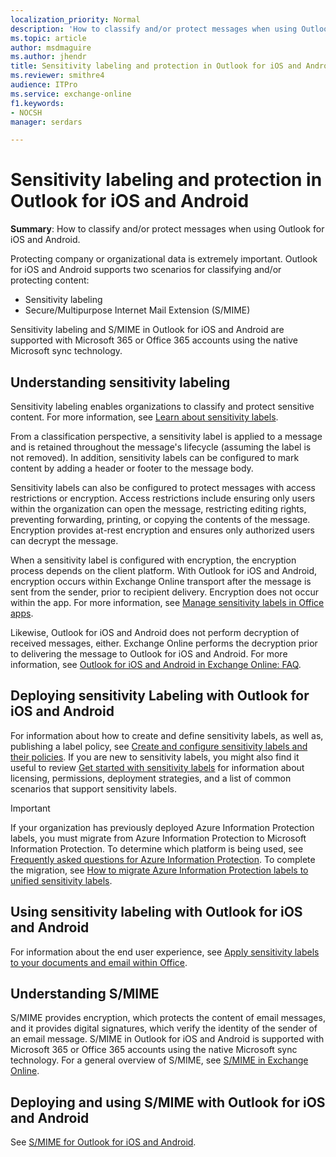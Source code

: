 ```yaml
---
localization_priority: Normal
description: 'How to classify and/or protect messages when using Outlook for iOS and Android.'
ms.topic: article
author: msdmaguire
ms.author: jhendr
title: Sensitivity labeling and protection in Outlook for iOS and Android
ms.reviewer: smithre4
audience: ITPro
ms.service: exchange-online
f1.keywords:
- NOCSH
manager: serdars

---
```


# Sensitivity labeling and protection in Outlook for iOS and Android

**Summary**: How to classify and/or protect messages when using Outlook for iOS and Android.

Protecting company or organizational data is extremely important. Outlook for iOS and Android supports two scenarios for classifying and/or protecting content:

- Sensitivity labeling
- Secure/Multipurpose Internet Mail Extension (S/MIME)

Sensitivity labeling and S/MIME in Outlook for iOS and Android are supported with Microsoft 365 or Office 365 accounts using the native Microsoft sync technology.

## Understanding sensitivity labeling

Sensitivity labeling enables organizations to classify and protect sensitive content. For more information, see [Learn about sensitivity labels](/microsoft-365/compliance/sensitivity-labels).

From a classification perspective, a sensitivity label is applied to a message and is retained throughout the message's lifecycle (assuming the label is not removed). In addition, sensitivity labels can be configured to mark content by adding a header or footer to the message body.

Sensitivity labels can also be configured to protect messages with access restrictions or encryption. Access restrictions include ensuring only users within the organization can open the message, restricting editing rights, preventing forwarding, printing, or copying the contents of the message. Encryption provides at-rest encryption and ensures only authorized users can decrypt the message.

When a sensitivity label is configured with encryption, the encryption process depends on the client platform. With Outlook for iOS and Android, encryption occurs within Exchange Online transport after the message is sent from the sender, prior to recipient delivery. Encryption does not occur within the app. For more information, see [Manage sensitivity labels in Office apps](/microsoft-365/compliance/sensitivity-labels-office-apps).

Likewise, Outlook for iOS and Android does not perform decryption of received messages, either. Exchange Online performs the decryption prior to delivering the message to Outlook for iOS and Android. For more information, see [Outlook for iOS and Android in Exchange Online: FAQ](outlook-for-ios-and-android-faq.md).

## Deploying sensitivity Labeling with Outlook for iOS and Android

For information about how to create and define sensitivity labels, as well as, publishing a label policy, see [Create and configure sensitivity labels and their policies](/microsoft-365/compliance/create-sensitivity-labels). If you are new to sensitivity labels, you might also find it useful to review [Get started with sensitivity labels](/microsoft-365/compliance/get-started-with-sensitivity-labels) for information about licensing, permissions, deployment strategies, and a list of common scenarios that support sensitivity labels.

> [!IMPORTANT]
> If your organization has previously deployed Azure Information Protection labels, you must migrate from Azure Information Protection to Microsoft Information Protection. To determine which platform is being used, see [Frequently asked questions for Azure Information Protection](/azure/information-protection/faqs#how-can-i-determine-if-my-tenant-is-on-the-unified-labeling-platform). To complete the migration, see [How to migrate Azure Information Protection labels to unified sensitivity labels](/azure/information-protection/configure-policy-migrate-labels).

## Using sensitivity labeling with Outlook for iOS and Android

For information about the end user experience, see [Apply sensitivity labels to your documents and email within Office](https://support.microsoft.com/office/2f96e7cd-d5a4-403b-8bd7-4cc636bae0f9).

## Understanding S/MIME

S/MIME provides encryption, which protects the content of email messages, and it provides digital signatures, which verify the identity of the sender of an email message. S/MIME in Outlook for iOS and Android is supported with Microsoft 365 or Office 365 accounts using the native Microsoft sync technology. For a general overview of S/MIME, see [S/MIME in Exchange Online](../../security-and-compliance/smime-exo/smime-exo.md).

## Deploying and using S/MIME with Outlook for iOS and Android

See [S/MIME for Outlook for iOS and Android](smime-outlook-for-ios-and-android.md).
